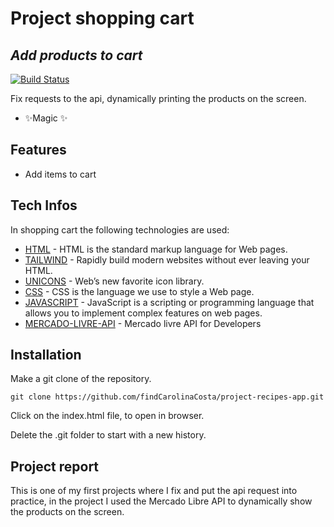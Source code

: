 # Project shopping cart
## _Add products to cart_

[![Build Status](https://travis-ci.org/joemccann/dillinger.svg?branch=master)](https://findcarolinacosta.github.io/project-shopping-cart/)

Fix requests to the api, dynamically printing the products on the screen.

- ✨Magic ✨

## Features

- Add items to cart

## Tech Infos

In shopping cart the following technologies are used:

- [HTML](https://www.w3schools.com/html/) - HTML is the standard markup language for Web pages.
- [TAILWIND](https://tailwindcss.com/) - Rapidly build modern websites without ever leaving your HTML.
- [UNICONS](https://iconscout.com/unicons) - Web’s new favorite icon library.
- [CSS](https://www.w3schools.com/css/css_intro.asp) - CSS is the language we use to style a Web page.
- [JAVASCRIPT](https://developer.mozilla.org/en-US/docs/Learn/JavaScript/First_steps/What_is_JavaScript) - JavaScript is a scripting or programming language that allows you to implement complex features on web pages.
- [MERCADO-LIVRE-API](https://developers.mercadolivre.com.br/pt_br/publicacao-de-produtos) - Mercado livre API for Developers

## Installation

Make a git clone of the repository.
```
git clone https://github.com/findCarolinaCosta/project-recipes-app.git 
```

Click on the index.html file, to open in browser.

Delete the .git folder to start with a new history.

## Project report
This is one of my first projects where I fix and put the api request into practice, in the project I used the Mercado Libre API to dynamically show the products on the screen.
